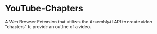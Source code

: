 # YouTube-Chapters
A Web Browser Extension that utilizes the AssemblyAI API to create video "chapters" to provide an outline of a video.
